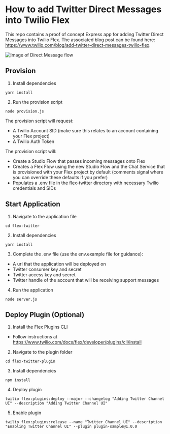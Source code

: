 # How to add Twitter Direct Messages into Twilio Flex
This repo contains a proof of concept Express app for adding Twitter Direct Messages into Twilio Flex. The associated blog post can be found here: https://www.twilio.com/blog/add-twitter-direct-messages-twilio-flex.

![Image of Direct Message flow](https://user-images.githubusercontent.com/46247485/125089637-6d7d3280-e0c6-11eb-85fb-b1acf7b21b45.png)

## Provision
1. Install dependencies
```
yarn install
```

2. Run the provision script
```
node provision.js
```

The provision script will request:
* A Twilio Account SID (make sure this relates to an account containing your Flex project)
* A Twilio Auth Token 

The provision script will:
* Create a Studio Flow that passes incoming messages onto Flex
* Creates a Flex Flow using the new Studio Flow and the Chat Service that is provisioned with your Flex project by default (comments signal where you can override these defaults if you prefer)
* Populates a .env file in the flex-twitter directory with necessary Twilio credentials and SIDs

## Start Application
1. Navigate to the application file
```
cd flex-twitter
```

2. Install dependencies
```
yarn install
```

3. Complete the .env file (use the env.example file for guidance):
* A url that the application will be deployed on
* Twitter consumer key and secret
* Twitter access key and secret
* Twitter handle of the account that will be receiving support messages

4. Run the application
```
node server.js
```

## Deploy Plugin (Optional)
1. Install the Flex Plugins CLI
* Follow instructions at https://www.twilio.com/docs/flex/developer/plugins/cli/install

2. Navigate to the plugin folder
```
cd flex-twitter-plugin
```

3. Install dependencies
```
npm install
```

4. Deploy plugin
```
twilio flex:plugins:deploy --major --changelog "Adding Twitter Channel UI" --description "Adding Twitter Channel UI"
```

5. Enable plugin
```
twilio flex:plugins:release --name "Twitter Channel UI" --description "Enabling Twitter Channel UI" --plugin plugin-sample@1.0.0
```

